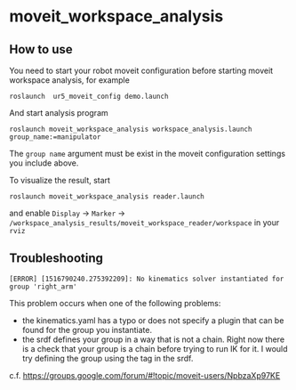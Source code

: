 moveit_workspace_analysis
=========================

How to use
----------

You need to start your robot moveit configuration before starting moveit workspace analysis, for example 

```
roslaunch  ur5_moveit_config demo.launch
```

And start analysis program

```
roslaunch moveit_workspace_analysis workspace_analysis.launch group_name:=manipulator
```

The `group name` argument must be exist in the moveit configuration settings you include above.


To visualize the result, start

```
roslaunch moveit_workspace_analysis reader.launch
```

and enable `Display` -> `Marker` -> `/workspace_analysis_results/moveit_workspace_reader/workspace` in your `rviz`


Troubleshooting
---------------

```
[ERROR] [1516790240.275392209]: No kinematics solver instantiated for group 'right_arm'
```

This problem occurs when one of the following problems:

- the kinematics.yaml has a typo or does not specify a plugin that can be found for the group you instantiate.
- the srdf defines your group in a way that is not a chain. Right now there is a check that your group is a chain before trying to run IK for it. I would try defining the group using the <chain> tag in the srdf.

c.f. https://groups.google.com/forum/#!topic/moveit-users/NpbzaXp97KE